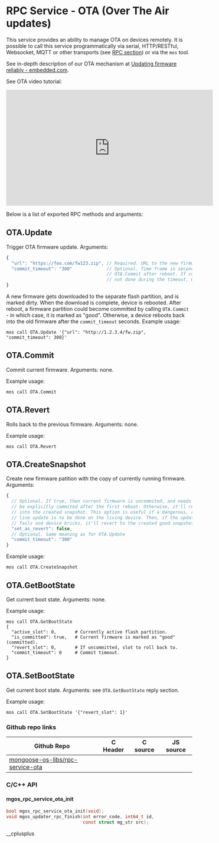 # RPC Service - OTA (Over The Air updates)

This service provides an ability to manage OTA on devices remotely.
It is possible to call this service programmatically via serial, HTTP/RESTful,
Websocket, MQTT or other transports
(see [RPC section](/docs/core_components/rpc.html)) or via the `mos` tool.

See in-depth description of our OTA mechanism at
[Updating firmware reliably - embedded.com](http://www.embedded.com/design/prototyping-and-development/4443082/Updating-firmware-reliably).

See OTA video tutorial:

<iframe width="560" src="https://www.youtube.com/embed/o05sBDfaFO8"
  height="315" align="center" frameborder="0" allowfullscreen></iframe>

Below is a list of exported RPC methods and arguments:

## OTA.Update
Trigger OTA firmware update. Arguments:
```javascript
{
  "url": "https://foo.com/fw123.zip", // Required. URL to the new firmware.
  "commit_timeout": "300"             // Optional. Time frame in seconds to do
                                      // OTA.Commit after reboot. If commit is
                                      // not done during the timeout, OTA rolls back.
}
```

A new firmware gets downloaded to the separate flash partition,
and is marked dirty. When the download is complete, device is rebooted.
After reboot, a firmware partition could become committed by calling
`OTA.Commit` - in which case, it is marked as "good". Otherwise, a device
reboots back into the old firmware after the `commit_timeout` seconds.
Example usage:

<pre class="command-line language-bash" data-user="chris" data-host="localhost" data-output="2-100"><code>mos call OTA.Update '{"url": "http://1.2.3.4/fw.zip", "commit_timeout": 300}'</code></pre>


## OTA.Commit
Commit current firmware. Arguments: none.

Example usage:

<pre class="command-line language-bash" data-user="chris" data-host="localhost" data-output="2-100"><code>mos call OTA.Commit</code></pre>


## OTA.Revert
Rolls back to the previous firmware. Arguments: none.

Example usage:
<pre class="command-line language-bash" data-user="chris" data-host="localhost" data-output="2-100"><code>mos call OTA.Revert</code></pre>


## OTA.CreateSnapshot
Create new firmware patition with the copy of currently running firmware. Arguments:
```javascript
{
  // Optional. If true, then current firmware is uncommited, and needs to
  // be explicitly commited after the first reboot. Otherwise, it'll reboot
  // into the created snapshot. This option is useful if a dangerous, risky
  // live update is to be done on the living device. Then, if the update
  // fails and device bricks, it'll revert to the created good snapshot.
  "set_as_revert": false,
  // Optional. Same meaning as for OTA.Update
  "commit_timeout": "300"
}
```

Example usage:
<pre class="command-line language-bash" data-user="chris" data-host="localhost" data-output="2-100"><code>mos call OTA.CreateSnapshot</code></pre>


## OTA.GetBootState
Get current boot state. Arguments: none.

Example usage:
<pre class="command-line language-bash" data-user="chris" data-host="localhost" data-output="2-100"><code>mos call OTA.GetBootState
{
  "active_slot": 0,       # Currently active flash partition.
  "is_committed": true,   # Current firmware is marked as "good" (committed).
  "revert_slot": 0,       # If uncommitted, slot to roll back to.
  "commit_timeout": 0     # Commit timeout.
}</code></pre>

## OTA.SetBootState
Get current boot state. Arguments: see `OTA.GetBootState` reply section.

Example usage:
<pre class="command-line language-bash" data-user="chris" data-host="localhost" data-output="2-100"><code>mos call OTA.SetBootState '{"revert_slot": 1}'</code></pre>

### Github repo links
| Github Repo | C Header | C source  | JS source |
| ----------- | -------- | --------  | ----------------- |
| [mongoose-os-libs/rpc-service-ota](https://github.com/mongoose-os-libs/rpc-service-ota) | &nbsp; | &nbsp;  | &nbsp;         |


### C/С++ API
#### mgos_rpc_service_ota_init

```c
bool mgos_rpc_service_ota_init(void);
void mgos_updater_rpc_finish(int error_code, int64_t id,
                             const struct mg_str src);
```
 __cplusplus 
